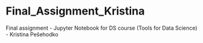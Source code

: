 # Final_Assignment_Kristina
Final assignment - Jupyter Notebook for DS course (Tools for Data Science) - Kristina Pešehodko
